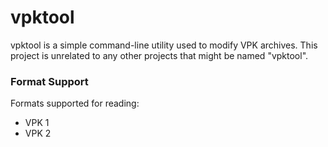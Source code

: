 # vpktool

vpktool is a simple command-line utility used to modify VPK archives. This project is unrelated to any other projects that might be named "vpktool".

### Format Support

Formats supported for reading:

* VPK 1
* VPK 2
